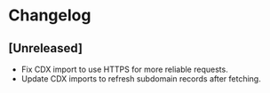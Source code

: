# Changelog

## [Unreleased]
- Fix CDX import to use HTTPS for more reliable requests.
- Update CDX imports to refresh subdomain records after fetching.
